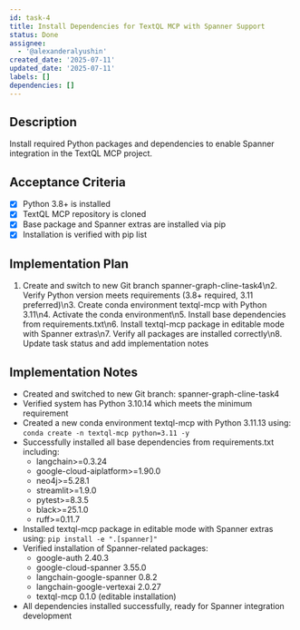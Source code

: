 ```yaml
---
id: task-4
title: Install Dependencies for TextQL MCP with Spanner Support
status: Done
assignee:
  - '@alexanderalyushin'
created_date: '2025-07-11'
updated_date: '2025-07-11'
labels: []
dependencies: []
---
```


## Description

Install required Python packages and dependencies to enable Spanner integration in the TextQL MCP project.

## Acceptance Criteria

- [x] Python 3.8+ is installed
- [x] TextQL MCP repository is cloned
- [x] Base package and Spanner extras are installed via pip
- [x] Installation is verified with pip list

## Implementation Plan

1. Create and switch to new Git branch spanner-graph-cline-task4\n2. Verify Python version meets requirements (3.8+ required, 3.11 preferred)\n3. Create conda environment textql-mcp with Python 3.11\n4. Activate the conda environment\n5. Install base dependencies from requirements.txt\n6. Install textql-mcp package in editable mode with Spanner extras\n7. Verify all packages are installed correctly\n8. Update task status and add implementation notes

## Implementation Notes

- Created and switched to new Git branch: spanner-graph-cline-task4
- Verified system has Python 3.10.14 which meets the minimum requirement
- Created a new conda environment textql-mcp with Python 3.11.13 using: `conda create -n textql-mcp python=3.11 -y`
- Successfully installed all base dependencies from requirements.txt including:
  - langchain>=0.3.24
  - google-cloud-aiplatform>=1.90.0
  - neo4j>=5.28.1
  - streamlit>=1.9.0
  - pytest>=8.3.5
  - black>=25.1.0
  - ruff>=0.11.7
- Installed textql-mcp package in editable mode with Spanner extras using: `pip install -e ".[spanner]"`
- Verified installation of Spanner-related packages:
  - google-auth 2.40.3
  - google-cloud-spanner 3.55.0
  - langchain-google-spanner 0.8.2
  - langchain-google-vertexai 2.0.27
  - textql-mcp 0.1.0 (editable installation)
- All dependencies installed successfully, ready for Spanner integration development

